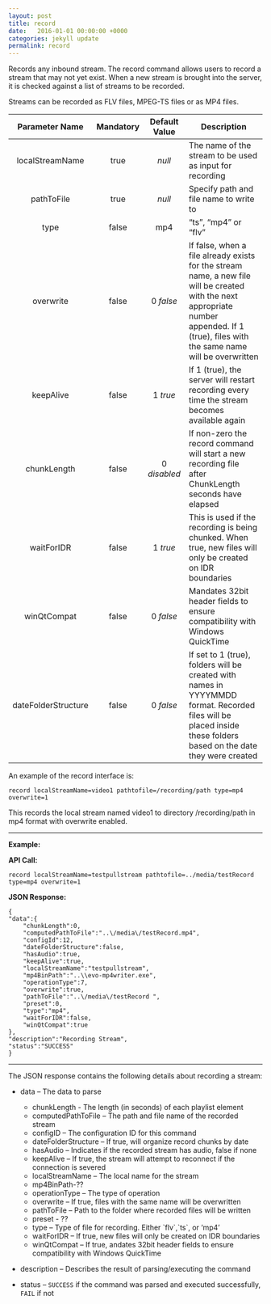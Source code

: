 ```yaml
---
layout: post
title: record
date:   2016-01-01 00:00:00 +0000
categories: jekyll update
permalink: record
---
```


Records any inbound stream. The record command allows users to record a stream that may not yet exist. When a new stream is brought into the server, it is checked against a list of streams to be recorded.

Streams can be recorded as FLV files, MPEG-TS files or as MP4 files.

| **Parameter Name**  | **Mandatory** | **Default Value** | **Description**                          |
| :-----------------: | :-----------: | :---------------: | ---------------------------------------- |
|   localStreamName   |     true      |      *null*       | The name of the stream to be used as input for recording |
|     pathToFile      |     true      |      *null*       | Specify path and file name to write to   |
|        type         |     false     |        mp4        | “ts”, “mp4” or “flv”                     |
|      overwrite      |     false     |     0 *false*     | If false, when a file already exists for the stream name, a new file will be created with the next appropriate number appended. If 1 (true), files with the same name will be overwritten |
|      keepAlive      |     false     |     1 *true*      | If 1 (true), the server will restart recording every time the stream becomes available again |
|     chunkLength     |     false     |   0 *disabled*    | If non-zero the record command will start a new recording file after ChunkLength seconds have elapsed |
|     waitForIDR      |     false     |     1 *true*      | This is used if the recording is being chunked. When true, new files will only be created on IDR boundaries |
|     winQtCompat     |     false     |     0 *false*     | Mandates 32bit header fields to ensure compatibility with Windows QuickTime |
| dateFolderStructure |     false     |     0 *false*     | If set to 1 (true), folders will be created with names in YYYYMMDD format. Recorded files will be placed inside these folders based on the date they were created |

An example of the record interface is:

``` 
record localStreamName=video1 pathtofile=/recording/path type=mp4 overwrite=1
```

This records the local stream named video1 to directory /recording/path in mp4 format with overwrite enabled.

------

**Example:**

**API Call:**

``` 
record localStreamName=testpullstream pathtofile=../media/testRecord type=mp4 overwrite=1
```

**JSON Response:**

``` 
{
"data":{
    "chunkLength":0,
    "computedPathToFile":"..\/media\/testRecord.mp4",
    "configId":12,
    "dateFolderStructure":false,
    "hasAudio":true,
    "keepAlive":true,
    "localStreamName":"testpullstream",
    "mp4BinPath":"..\\evo-mp4writer.exe",
    "operationType":7,
    "overwrite":true,
    "pathToFile":"..\/media\/testRecord ",
    "preset":0,
    "type":"mp4",
    "waitForIDR":false,
    "winQtCompat":true
},
"description":"Recording Stream",
"status":"SUCCESS"
}
```

------

The JSON response contains the following details about recording a stream:

- data – The data to parse
  - chunkLength - The length (in seconds) of each playlist element
  - computedPathToFile – The path and file name of the recorded stream
  - configID – The configuration ID for this command
  - dateFolderStructure – If true, will organize record chunks by date
  - hasAudio – Indicates if the recorded stream has audio, false if none
  - keepAlive – If true, the stream will attempt to reconnect if the connection is severed
  - localStreamName – The local name for the stream
  - mp4BinPath-??
  - operationType – The type of operation
  - overwrite – If true, files with the same name will be overwritten
  - pathToFile – Path to the folder where recorded files will be written
  - preset - ??
  - type – Type of file for recording. Either \`flv\`,\`ts\`, or ‘mp4’
  - waitForIDR – If true, new files will only be created on IDR boundaries
  - winQtCompat – If true, andates 32bit header fields to ensure compatibility with Windows QuickTime
- description – Describes the result of parsing/executing the command
- status – `SUCCESS` if the command was parsed and executed successfully, `FAIL` if not  

  ​

  ​
